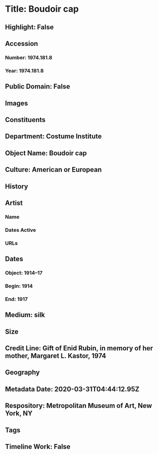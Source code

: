 # Title: Boudoir cap
## Highlight: False
## Accession
### Number: 1974.181.8
### Year: 1974.181.8
## Public Domain: False
## Images
## Constituents
## Department: Costume Institute
## Object Name: Boudoir cap
## Culture: American or European
## History
## Artist
### Name
### Dates Active
### URLs
## Dates
### Object: 1914–17
### Begin: 1914
### End: 1917
## Medium: silk
## Size
## Credit Line: Gift of Enid Rubin, in memory of her mother, Margaret L. Kastor, 1974
## Geography
## Metadata Date: 2020-03-31T04:44:12.95Z
## Respository: Metropolitan Museum of Art, New York, NY
## Tags
## Timeline Work: False